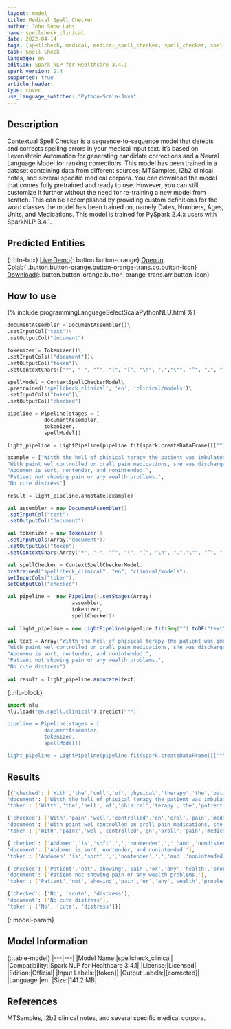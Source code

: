 ```yaml
---
layout: model
title: Medical Spell Checker
author: John Snow Labs
name: spellcheck_clinical
date: 2022-04-14
tags: [spellcheck, medical, medical_spell_checker, spell_checker, spelling_corrector, en, licensed, clinical]
task: Spell Check
language: en
edition: Spark NLP for Healthcare 3.4.1
spark_version: 2.4
supported: true
article_header:
type: cover
use_language_switcher: "Python-Scala-Java"
---
```



## Description


Contextual Spell Checker is a sequence-to-sequence model that detects and corrects spelling errors in your medical input text. It’s based on Levenshtein Automation for generating candidate corrections and a Neural Language Model for ranking corrections. This model has been trained in a dataset containing data from different sources; MTSamples, i2b2 clinical notes, and several specific medical corpora. You can download the model that comes fully pretrained and ready to use. However, you can still customize it further without the need for re-training a new model from scratch. This can be accomplished by providing custom definitions for the word classes the model has been trained on, namely Dates, Numbers, Ages, Units, and Medications. This model is trained for PySpark 2.4.x users with SparkNLP 3.4.1.


## Predicted Entities






{:.btn-box}
[Live Demo](https://demo.johnsnowlabs.com/healthcare/CONTEXTUAL_SPELL_CHECKER/){:.button.button-orange}
[Open in Colab](https://colab.research.google.com/github/JohnSnowLabs/spark-nlp-workshop/blob/master/tutorials/Certification_Trainingstreamlit_notebooks/Hhealthcare/6.Clinical_Context_Spell_CheckerCONTEXTUAL_SPELL_CHECKER.ipynb){:.button.button-orange.button-orange-trans.co.button-icon}
[Download](https://s3.amazonaws.com/auxdata.johnsnowlabs.com/clinical/models/spellcheck_clinical_en_3.4.1_2.4_1649926082521.zip){:.button.button-orange.button-orange-trans.arr.button-icon}


## How to use

<div class="tabs-box" markdown="1">
{% include programmingLanguageSelectScalaPythonNLU.html %}

```python
documentAssembler = DocumentAssembler()\
.setInputCol("text")\
.setOutputCol("document")

tokenizer = Tokenizer()\
.setInputCols(["document"])\
.setOutputCol("token")\
.setContextChars(["*", "-", "“", "(", "[", "\n", ".","\"", "”", ",", "?", ")", "]", "!", ";", ":", "'s", "’s"])

spellModel = ContextSpellCheckerModel\
.pretrained('spellcheck_clinical', 'en', 'clinical/models')\
.setInputCols("token")\
.setOutputCol("checked")

pipeline = Pipeline(stages = [
			documentAssembler, 
			tokenizer, 
			spellModel])

light_pipeline = LightPipeline(pipeline.fit(spark.createDataFrame([[""]]).toDF("text")))

example = ["Witth the hell of phisical terapy the patient was imbulated and on postoperative, the impatient tolerating a post curgical soft diet.",
"With paint wel controlled on orall pain medications, she was discharged too reihabilitation facilitay.",
"Abdomen is sort, nontender, and nonintended.",
"Patient not showing pain or any wealth problems.",
"No cute distress"]

result = light_pipeline.annotate(example)
```
```scala
val assembler = new DocumentAssembler()
.setInputCol("text")
.setOutputCol("document")

val tokenizer = new Tokenizer()
.setInputCols(Array("document"))
.setOutputCol("token")
.setContextChars(Array("*", "-", "“", "(", "[", "\n", ".","\"", "”", ",", "?", ")", "]", "!", ";", ":", "'s", "’s"))

val spellChecker = ContextSpellCheckerModel.
pretrained("spellcheck_clinical", "en", "clinical/models").
setInputCols("token").
setOutputCol("checked")

val pipeline =  new Pipeline().setStages(Array(
					 assembler, 
					 tokenizer, 
					 spellChecker))
				 
val light_pipeline = new LightPipeline(pipeline.fit(Seq("").toDF("text")))

val text = Array("Witth the hell of phisical terapy the patient was imbulated and on postoperative, the impatient tolerating a post curgical soft diet.",
"With paint wel controlled on orall pain medications, she was discharged too reihabilitation facilitay.",
"Abdomen is sort, nontender, and nonintended.",
"Patient not showing pain or any wealth problems.",
"No cute distress")
	   
val result = light_pipeline.annotate(text)
```


{:.nlu-block}
```python
import nlu
nlu.load("en.spell.clinical").predict(""")

pipeline = Pipeline(stages = [
			documentAssembler, 
			tokenizer, 
			spellModel])

light_pipeline = LightPipeline(pipeline.fit(spark.createDataFrame([[""")
```

</div>


## Results


```bash
[{'checked': ['With','the','cell','of','physical','therapy','the','patient','was','ambulated','and','on','postoperative',',','the','patient','tolerating','a','post','surgical','soft','diet','.'],
'document': ['Witth the hell of phisical terapy the patient was imbulated and on postoperative, the impatient tolerating a post curgical soft diet.'],
'token': ['Witth','the','hell','of','phisical','terapy','the','patient','was','imbulated','and','on','postoperative',',','the','impatient','tolerating','a','post','curgical','soft','diet','.']},

{'checked': ['With','pain','well','controlled','on','oral','pain','medications',',','she','was','discharged','to','rehabilitation','facility','.'],
'document': ['With paint wel controlled on orall pain medications, she was discharged too reihabilitation facilitay.'],
'token': ['With','paint','wel','controlled','on','orall','pain','medications',',','she','was','discharged','too','reihabilitation','facilitay','.']},

{'checked': ['Abdomen','is','soft',',','nontender',',','and','nondistended','.'],
'document': ['Abdomen is sort, nontender, and nonintended.'],
'token': ['Abdomen','is','sort',',','nontender',',','and','nonintended','.']},

{'checked': ['Patient','not','showing','pain','or','any','health','problems','.'],
'document': ['Patient not showing pain or any wealth problems.'],
'token': ['Patient','not','showing','pain','or','any','wealth','problems','.']},

{'checked': ['No', 'acute', 'distress'],
'document': ['No cute distress'],
'token': ['No', 'cute', 'distress']}]
```


{:.model-param}
## Model Information


{:.table-model}
|---|---|
|Model Name:|spellcheck_clinical|
|Compatibility:|Spark NLP for Healthcare 3.4.1|
|License:|Licensed|
|Edition:|Official|
|Input Labels:|[token]|
|Output Labels:|[corrected]|
|Language:|en|
|Size:|141.2 MB|


## References


MTSamples, i2b2 clinical notes, and several specific medical corpora.
<!--stackedit_data:
eyJoaXN0b3J5IjpbNjQ4Mjc4ODYzLDIwMDg3MzA5NzYsLTE0MT
c2MTMyMTVdfQ==
-->
